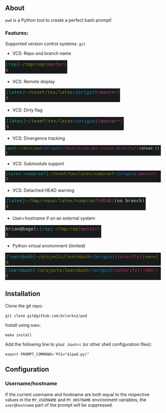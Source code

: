 ## About

`pwd` is a Python tool to create a perfect bash prompt!

### Features:

Supported version control systems: `git`

- VCS: Repo and branch name

![repo-branch-name-example](https://raw.githubusercontent.com/bclarkx2/pwd/media/doc/img/repo_branch_name.png)

- VCS: Remote display

![remote-example](https://raw.githubusercontent.com/bclarkx2/pwd/media/doc/img/remote.png)

- VCS: Dirty flag

![dirty-flag-example](https://raw.githubusercontent.com/bclarkx2/pwd/media/doc/img/dirty_flag.png)

- VCS: Divergence tracking

![divergence-example](https://raw.githubusercontent.com/bclarkx2/pwd/media/doc/img/divergence.png)

- VCS: Submodule support

![submodule-example](https://raw.githubusercontent.com/bclarkx2/pwd/media/doc/img/submodule.png)

- VCS: Detached HEAD warning

![detached-head-example](https://raw.githubusercontent.com/bclarkx2/pwd/media/doc/img/detached_head.png)


- User+hostname if on an external system

![identity-example](https://raw.githubusercontent.com/bclarkx2/pwd/media/doc/img/identity.png)


- Python virtual environment (limited)

![venv-example](https://raw.githubusercontent.com/bclarkx2/pwd/media/doc/img/venv.png)
![missing-venv-example](https://raw.githubusercontent.com/bclarkx2/pwd/media/doc/img/missing_venv.png)


## Installation

Clone the git repo:

`git clone git@github.com:bclarkx2/pwd`


Install using `make`:

`make install`


Add the following line to your `.bashrc` (or other shell configuration files):

`export PROMPT_COMMAND='PS1="$(pwd.py)"`


## Configuration

### Username/hostname
If the current username and hostname are both equal to the respective values in the `MY_USERNAME` and `MY_HOSTNAME` environment variables, the `user@hostname` part of the prompt will be suppressed.
